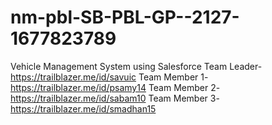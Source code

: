 # nm-pbl-SB-PBL-GP--2127-1677823789
Vehicle Management System using Salesforce
Team Leader-https://trailblazer.me/id/savuic
Team Member 1-https://trailblazer.me/id/psamy14
Team Member 2-https://trailblazer.me/id/sabam10
Team Member 3-https://trailblazer.me/id/smadhan15

